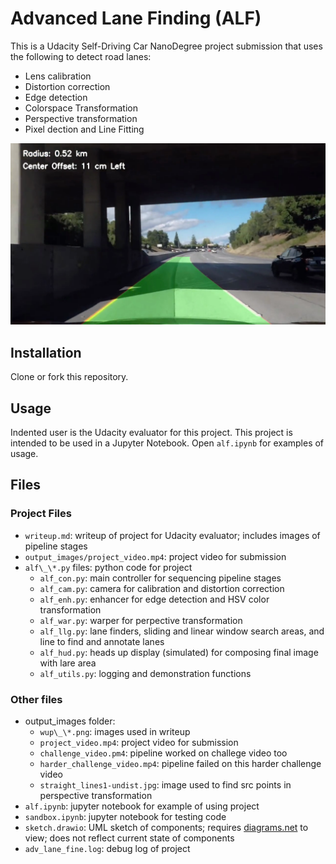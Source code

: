 # Advanced Lane Finding (ALF)

This is a Udacity Self-Driving Car NanoDegree project submission that uses the following to detect road lanes:
- Lens calibration
- Distortion correction
- Edge detection
- Colorspace Transformation 
- Perspective transformation
- Pixel dection and Line Fitting 

![](output_images/wup_challenge_video.png)

## Installation
Clone or fork this repository.

## Usage
Indented user is the Udacity evaluator for this project. This project is intended to be used in a Jupyter Notebook. Open `alf.ipynb` for examples of usage.

## Files
### Project Files
- `writeup.md`: writeup of project for Udacity evaluator; includes images of pipeline stages
- `output_images/project_video.mp4`: project video for submission
- `alf\_\*.py` files: python code for project
  - `alf_con.py`: main controller for sequencing pipeline stages
  - `alf_cam.py`: camera for calibration and distortion correction
  - `alf_enh.py`: enhancer for edge detection and HSV color transformation
  - `alf_war.py`: warper for perpective transformation
  - `alf_llg.py`: lane finders, sliding and linear window search areas, and line to find and annotate lanes
  - `alf_hud.py`: heads up display (simulated) for composing final image with lare area
  - `alf_utils.py`: logging and demonstration functions
 
### Other files 
- output_images folder:
  - `wup\_\*.png`: images used in writeup
  - `project_video.mp4`: project video for submission 
  - `challenge_video.pm4`: pipeline worked on challege video too
  - `harder_challenge_video.mp4`: pipeline failed on this harder challenge video
  - `straight_lines1-undist.jpg`: image used to find src points in perspective transformation
- `alf.ipynb`: jupyter notebook for example of using project
- `sandbox.ipynb`: jupyter notebook for testing code
- `sketch.drawio`: UML sketch of components; requires [diagrams.net](https://www.diagrams.net/) to view; does not reflect current state of components
- `adv_lane_fine.log`: debug log of project